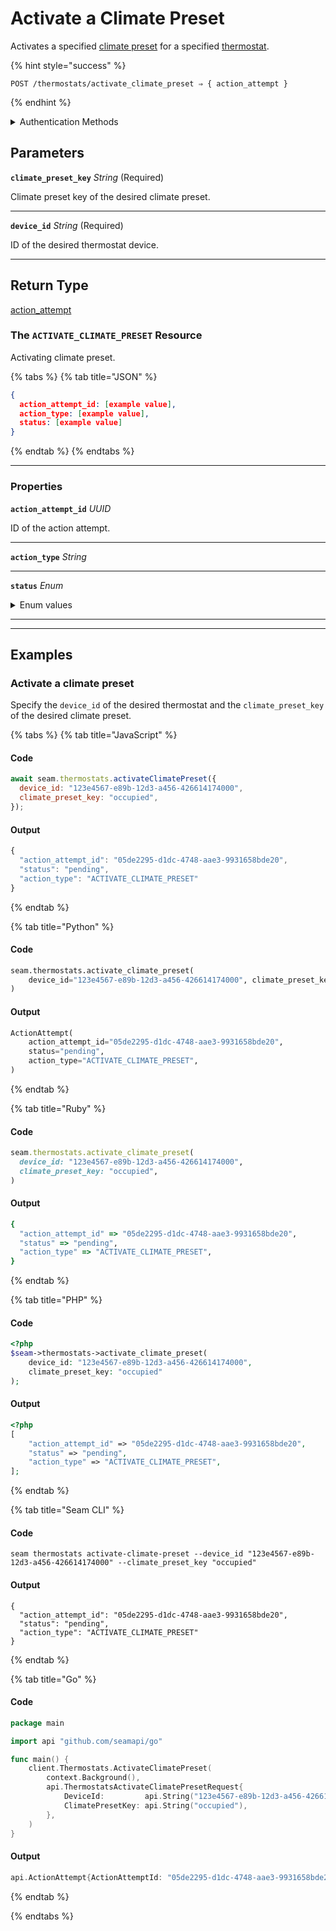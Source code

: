# Activate a Climate Preset

Activates a specified [climate preset](../../capability-guides/thermostats/creating-and-managing-climate-presets/README.md) for a specified [thermostat](https://docs.seam.co/latest/capability-guides/thermostats).

{% hint style="success" %}
```
POST /thermostats/activate_climate_preset ⇒ { action_attempt }
```
{% endhint %}

<details>

<summary>Authentication Methods</summary>

- API key
- Personal access token
  <br>Must also include the `seam-workspace` header in the request.
</details>

## Parameters

**`climate_preset_key`** *String* (Required)

Climate preset key of the desired climate preset.

---

**`device_id`** *String* (Required)

ID of the desired thermostat device.

---


## Return Type

[action\_attempt](./)

### The `ACTIVATE_CLIMATE_PRESET` Resource

Activating climate preset.

{% tabs %}
{% tab title="JSON" %}
```json
{
  action_attempt_id: [example value],
  action_type: [example value],
  status: [example value]
}
```
{% endtab %}
{% endtabs %}

---

### Properties

**`action_attempt_id`** *UUID*

ID of the action attempt.


---

**`action_type`** *String*


---

**`status`** *Enum*

<details>

<summary>Enum values</summary>

- `success`
- `pending`
- `error`
</details>


---


---

## Examples
  
### Activate a climate preset

Specify the `device_id` of the desired thermostat and the `climate_preset_key` of the desired climate preset.

{% tabs %}
{% tab title="JavaScript" %}
#### Code

```javascript
await seam.thermostats.activateClimatePreset({
  device_id: "123e4567-e89b-12d3-a456-426614174000",
  climate_preset_key: "occupied",
});
```

#### Output

```javascript
{
  "action_attempt_id": "05de2295-d1dc-4748-aae3-9931658bde20",
  "status": "pending",
  "action_type": "ACTIVATE_CLIMATE_PRESET"
}
```
{% endtab %}

{% tab title="Python" %}
#### Code

```python
seam.thermostats.activate_climate_preset(
    device_id="123e4567-e89b-12d3-a456-426614174000", climate_preset_key="occupied"
)
```

#### Output

```python
ActionAttempt(
    action_attempt_id="05de2295-d1dc-4748-aae3-9931658bde20",
    status="pending",
    action_type="ACTIVATE_CLIMATE_PRESET",
)
```
{% endtab %}

{% tab title="Ruby" %}
#### Code

```ruby
seam.thermostats.activate_climate_preset(
  device_id: "123e4567-e89b-12d3-a456-426614174000",
  climate_preset_key: "occupied",
)
```

#### Output

```ruby
{
  "action_attempt_id" => "05de2295-d1dc-4748-aae3-9931658bde20",
  "status" => "pending",
  "action_type" => "ACTIVATE_CLIMATE_PRESET",
}
```
{% endtab %}

{% tab title="PHP" %}
#### Code

```php
<?php
$seam->thermostats->activate_climate_preset(
    device_id: "123e4567-e89b-12d3-a456-426614174000",
    climate_preset_key: "occupied"
);
```

#### Output

```php
<?php
[
    "action_attempt_id" => "05de2295-d1dc-4748-aae3-9931658bde20",
    "status" => "pending",
    "action_type" => "ACTIVATE_CLIMATE_PRESET",
];
```
{% endtab %}

{% tab title="Seam CLI" %}
#### Code

```seam_cli
seam thermostats activate-climate-preset --device_id "123e4567-e89b-12d3-a456-426614174000" --climate_preset_key "occupied"
```

#### Output

```seam_cli
{
  "action_attempt_id": "05de2295-d1dc-4748-aae3-9931658bde20",
  "status": "pending",
  "action_type": "ACTIVATE_CLIMATE_PRESET"
}
```
{% endtab %}

{% tab title="Go" %}
#### Code

```go
package main

import api "github.com/seamapi/go"

func main() {
	client.Thermostats.ActivateClimatePreset(
		context.Background(),
		api.ThermostatsActivateClimatePresetRequest{
			DeviceId:         api.String("123e4567-e89b-12d3-a456-426614174000"),
			ClimatePresetKey: api.String("occupied"),
		},
	)
}
```

#### Output

```go
api.ActionAttempt{ActionAttemptId: "05de2295-d1dc-4748-aae3-9931658bde20", Status: "pending", ActionType: "ACTIVATE_CLIMATE_PRESET"}
```
{% endtab %}

{% endtabs %}



